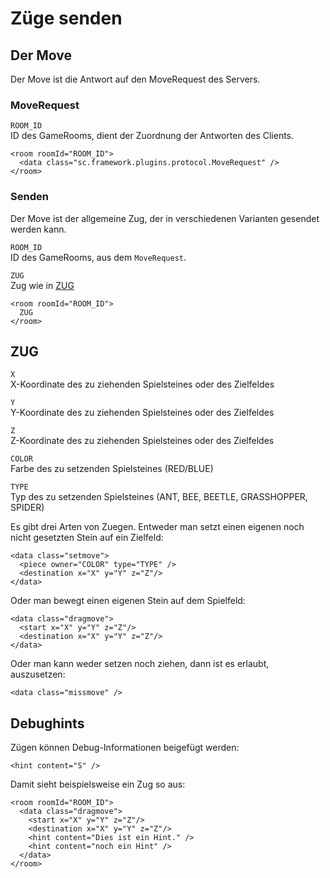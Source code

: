 # Züge senden

## Der Move

Der Move ist die Antwort auf den MoveRequest des Servers.

### MoveRequest

`ROOM_ID`  
ID des GameRooms, dient der Zuordnung der Antworten des Clients.

<!-- -->

    <room roomId="ROOM_ID">
      <data class="sc.framework.plugins.protocol.MoveRequest" />
    </room>

### Senden

Der Move ist der allgemeine Zug, der in verschiedenen Varianten gesendet
werden kann.

`ROOM_ID`  
ID des GameRooms, aus dem `MoveRequest`.

`ZUG`  
Zug wie in [ZUG](#zug)

<!-- -->

    <room roomId="ROOM_ID">
      ZUG
    </room>

## ZUG

`X`  
X-Koordinate des zu ziehenden Spielsteines oder des Zielfeldes

`Y`  
Y-Koordinate des zu ziehenden Spielsteines oder des Zielfeldes

`Z`  
Z-Koordinate des zu ziehenden Spielsteines oder des Zielfeldes

`COLOR`  
Farbe des zu setzenden Spielsteines (RED/BLUE)

`TYPE`  
Typ des zu setzenden Spielsteines (ANT, BEE, BEETLE, GRASSHOPPER,
SPIDER)

Es gibt drei Arten von Zuegen. Entweder man setzt einen eigenen noch
nicht gesetzten Stein auf ein Zielfeld:

    <data class="setmove">
      <piece owner="COLOR" type="TYPE" />
      <destination x="X" y="Y" z="Z"/>
    </data>

Oder man bewegt einen eigenen Stein auf dem Spielfeld:

    <data class="dragmove">
      <start x="X" y="Y" z="Z"/>
      <destination x="X" y="Y" z="Z"/>
    </data>

Oder man kann weder setzen noch ziehen, dann ist es erlaubt,
auszusetzen:

    <data class="missmove" />

## Debughints

Zügen können Debug-Informationen beigefügt werden:

    <hint content="S" />

Damit sieht beispielsweise ein Zug so aus:

    <room roomId="ROOM_ID">
      <data class="dragmove">
        <start x="X" y="Y" z="Z"/>
        <destination x="X" y="Y" z="Z"/>
        <hint content="Dies ist ein Hint." />
        <hint content="noch ein Hint" />
      </data>
    </room>

